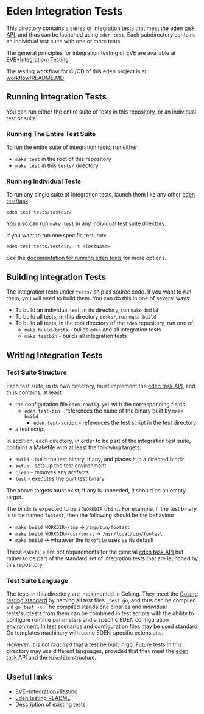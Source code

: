 # Eden Integration Tests

This directory contains a series of integration tests that meet the
[eden task API](../docs/test-writing.md), and thus can be launched using
`eden test`. Each subdirectory contains an individual test suite with one or
more tests.

The general principles for integration testing of EVE are available at
[EVE+Integration+Testing](https://wiki.lfedge.org/display/EVE/EVE+Integration+Testing)

The testing workflow for CI/CD of this eden project is at [workflow/README.MD](workflow/README.MD)

## Running Integration Tests

You can run either the entire suite of tests in this repository, or an
individual test or suite.

### Running The Entire Test Suite

To run the entire suite of integration tests, run either:

* `make test` in the root of this repository
* `make test` in this `tests/` directory

### Running Individual Tests

To run any single suite of integration tests, launch them like any other
[eden test/task](../docs/test-running.md):

```console
eden test tests/testdir/
```

You also can run `make test` in any individual test suite directory.

If you want to run one specific test, run:

```console
eden test tests/testdir/ -t <TestName>
```

See the [documentation for running eden tests](../docs/test-running.md) for
more options.

## Building Integration Tests

The integration tests under `tests/` ship as source code. If you want to
run them, you will need to build them. You can do this in one of several ways:

* To build an individual test, in its directory, run `make build`
* To build all tests, in this directory `tests/`, run `make build`
* To build all tests, in the root directory of the `eden` repository, run one of:
  * `make build-tests` - builds `eden` and all integration tests
  * `make testbin` - builds all integration tests

## Writing Integration Tests

### Test Suite Structure

Each test suite, in its own directory, must implement the
[eden task API](../docs/test-writing.md), and thus contains, at least:

* the configuration file `eden-config.yml` with the corresponding fields
  * `eden.test-bin` - references the name of the binary built by `make build`
	* `eden.test-script` - references the test script in the test directory
* a test script

In addition, each directory, in order to be part of the integration test suite,
contains a Makefile with at least the following targets:

* `build` - build the test binary, if any, and places it in a directed bindir
* `setup` - sets up the test environment
* `clean` - removes any artifacts
* `test` - executes the built test binary

The above targets must exist; if any is unneeded, it should be an empty target.

The bindir is expected to be `$(WORKDIR)/bin/`. For example, if the test binary
is to be named `footest`, then the following should be the behaviour:

* `make build WORKDIR=/tmp` -> `/tmp/bin/footest`
* `make build WORKDIR=/usr/local` -> `/usr/local/bin/footest`
* `make build` -> whatever the `Makefile` uses as its default

These `Makefile` are not requirements for the general
[eden task API](../docs/test-writing.md),but rather to be part of the
standard set of integration tests that are launched by this repository.

### Test Suite Language

The tests in this directory are implemented in Golang. They meet
the [Golang testing standard](https://golang.org/doc/code#Testing) by naming all
test files `_test.go`, and thus can be compiled via `go test -c`. The compiled
standalone binaries and individual tests/subtests from them can be combined in test scripts
with the ability to configure runtime parameters and a specific
EDEN configuration environment. In test scenarios and configuration files
may be used standard Go templates machinery with some EDEN-specific extensions.

However, it is not _required_ that a test be built in go. Future tests in this
directory may use different languages, provided that they meet the
[eden task API](../docs/test-writing.md) and the `Makefile` structure.

## Useful links

* [EVE+Integration+Testing](https://wiki.lfedge.org/display/EVE/EVE+Integration+Testing)
* [Eden testing README](https://github.com/itmo-eve/eden/blob/master/tests/README.md)
* [Description of existing tests](https://wiki.lfedge.org/display/EVE/Tests)
